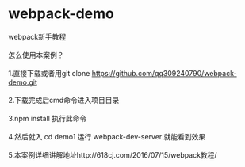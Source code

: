 # webpack-demo
webpack新手教程<br><br>
怎么使用本案例？<br><br>
1.直接下载或者用git clone https://github.com/qq309240790/webpack-demo.git  <br><br>
2.下载完成后cmd命令进入项目目录  <br><br>
3.npm install 执行此命令  <br><br>
4.然后就入  cd demo1 运行 webpack-dev-server  就能看到效果  <br><br>
5.本案例详细讲解地址http://618cj.com/2016/07/15/webpack教程/  <br><br>
